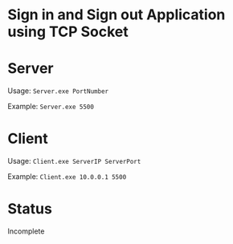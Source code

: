 # **Sign in and Sign out Application using TCP Socket**
# Server
Usage: `Server.exe PortNumber`

Example: `Server.exe 5500`
# Client
Usage: `Client.exe ServerIP ServerPort`

Example: `Client.exe 10.0.0.1 5500`
# Status
Incomplete
